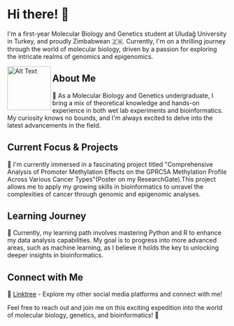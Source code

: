 # Hi there! 👋

I'm a first-year Molecular Biology and Genetics student at Uludağ University in Turkey, and proudly Zimbabwean 🇿🇼. Currently, I'm on a thrilling journey through the world of molecular biology, driven by a passion for exploring the intricate realms of genomics and epigenomics.

<img src="https://images-wixmp-ed30a86b8c4ca887773594c2.wixmp.com/f/ea54de27-18f6-4b10-a966-b9ecb2bc1d31/daaiys0-fc659572-48c9-43eb-8838-71e5e631527a.gif?token=eyJ0eXAiOiJKV1QiLCJhbGciOiJIUzI1NiJ9.eyJzdWIiOiJ1cm46YXBwOjdlMGQxODg5ODIyNjQzNzNhNWYwZDQxNWVhMGQyNmUwIiwiaXNzIjoidXJuOmFwcDo3ZTBkMTg4OTgyMjY0MzczYTVmMGQ0MTVlYTBkMjZlMCIsIm9iaiI6W1t7InBhdGgiOiJcL2ZcL2VhNTRkZTI3LTE4ZjYtNGIxMC1hOTY2LWI5ZWNiMmJjMWQzMVwvZGFhaXlzMC1mYzY1OTU3Mi00OGM5LTQzZWItODgzOC03MWU1ZTYzMTUyN2EuZ2lmIn1dXSwiYXVkIjpbInVybjpzZXJ2aWNlOmZpbGUuZG93bmxvYWQiXX0.CSRG5H03RMI1ASGzhIGaIWJmAePjIOM4ntjCV6GxFPY" alt="Alt Text" width="100" height="100" align="left" />

## About Me

🧬 As a Molecular Biology and Genetics undergraduate, I bring a mix of theoretical knowledge and hands-on experience in both wet lab experiments and bioinformatics. My curiosity knows no bounds, and I'm always excited to delve into the latest advancements in the field.

## Current Focus & Projects

🔭 I'm currently immersed in a fascinating project titled "Comprehensive Analysis of Promoter Methylation Effects on the GPRC5A Methylation Profile Across Various Cancer Types"(Poster on my ResearchGate).This project allows me to apply my growing skills in bioinformatics to unravel the complexities of cancer through genomic and epigenomic analyses.

## Learning Journey

🌱 Currently, my learning path involves mastering Python and R to enhance my data analysis capabilities. My goal is to progress into more advanced areas, such as machine learning, as I believe it holds the key to unlocking deeper insights in bioinformatics.

## Connect with Me

🔗 [Linktree](https://linktr.ee/kurayi_chawatama) - Explore my other social media platforms and connect with me!

Feel free to reach out and join me on this exciting expedition into the world of molecular biology, genetics, and bioinformatics! 🚀


